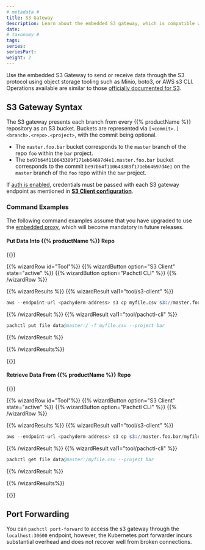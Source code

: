 ```yaml
---
# metadata # 
title: S3 Gateway
description: Learn about the embedded S3 gateway, which is compatible with MinIO, AWS S3 CLI, and boto3. 
date: 
# taxonomy #
tags: 
series:
seriesPart:
weight: 2
---
```


Use the embedded S3 Gateway to send or receive data through the S3 protocol using object storage tooling such as Minio, boto3, or AWS s3 CLI. Operations available are similar to those [officially documented for S3](https://docs.aws.amazon.com/cli/latest/reference/s3/).


## S3 Gateway Syntax

The S3 gateway presents each branch from every {{% productName %}} repository as an S3 bucket. Buckets are represented via `[<commit>.]<branch>.<repo>.<project>`, with the commit being optional. 

- The `master.foo.bar` bucket corresponds to the `master` branch of the repo `foo` within the `bar` project.
- The `be97b64f110643389f171eb64697d4e1.master.foo.bar` bucket corresponds to the commit `be97b64f110643389f171eb64697d4e1` on the `master` branch of the `foo` repo within the `bar` project.

If [auth is enabled](/{{%release%}}/set-up/authorization/), credentials must be passed with
each S3 gateway endpoint as mentioned in [**S3 Client configuration**](configure-s3client/).

### Command Examples 

The following command examples assume that you have upgraded to use the [embedded proxy](/{{%release%}}/manage/helm-values/proxy), which will become mandatory in future releases.

#### Put Data Into {{% productName %}} Repo

{{<stack type="wizard">}}

{{% wizardRow id="Tool"%}}
{{% wizardButton option="S3 Client" state="active" %}}
{{% wizardButton option="Pachctl CLI" %}}
{{% /wizardRow %}}

{{% wizardResults %}}
{{% wizardResult val1="tool/s3-client" %}}
```s
aws --endpoint-url <pachyderm-address> s3 cp myfile.csv s3://master.foo.bar
```
{{% /wizardResult %}}
{{% wizardResult val1="tool/pachctl-cli" %}}
```s
pachctl put file data@master:/ -f myfile.csv --project bar
```
{{% /wizardResult %}}

{{% /wizardResults%}}

{{</stack>}}

#### Retrieve Data From {{% productName %}} Repo

{{<stack type="wizard">}}

{{% wizardRow id="Tool"%}}
{{% wizardButton option="S3 Client" state="active" %}}
{{% wizardButton option="Pachctl CLI" %}}
{{% /wizardRow %}}

{{% wizardResults %}}
{{% wizardResult val1="tool/s3-client" %}}
```s
aws --endpoint-url <pachyderm-address> s3 cp s3://master.foo.bar/myfile.csv
```
{{% /wizardResult %}}
{{% wizardResult val1="tool/pachctl-cli" %}}
```s
pachctl get file data@master:/myfile.csv --project bar
```
{{% /wizardResult %}}

{{% /wizardResults%}}

{{</stack>}}


## Port Forwarding
You can  `pachctl port-forward` to access the s3 gateway through the `localhost:30600` endpoint, however, the Kubernetes port forwarder incurs substantial overhead and does not recover well from broken connections.


